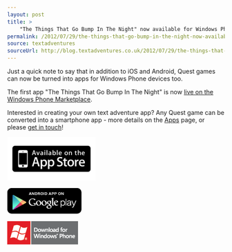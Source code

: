```yaml
---
layout: post
title: >
    "The Things That Go Bump In The Night" now available for Windows Phone
permalink: /2012/07/29/the-things-that-go-bump-in-the-night-now-available-for-windows-phone
source: textadventures
sourceUrl: http://blog.textadventures.co.uk/2012/07/29/the-things-that-go-bump-in-the-night-now-available-for-windows-phone/
---
```

Just a quick note to say that in addition to iOS and Android, Quest games can now be turned into apps for Windows Phone devices too.

The first app "The Things That Go Bump In The Night" is now <a href="http://windowsphone.com/s?appId=3714f4e2-cb6c-496f-a98c-e0ed2caebf39">live on the Windows Phone Marketplace</a>.

Interested in creating your own text adventure app? Any Quest game can be converted into a smartphone app - more details on the <a title="Apps" href="http://www.textadventures.co.uk/apps/">Apps</a> page, or please <a title="Contact us" href="http://www.textadventures.co.uk/help/contact-us/">get in touch</a>!

<a href="http://itunes.apple.com/app/the-things-that-go-bump-in/id483544547"><img class="aligncenter size-full wp-image-1966" alt="Available on the App Store" src="/images/2012/textadventuresblog.files.wordpress.com-2012-12-appstore.png" width="205" height="102" /></a>

<a href="http://market.android.com/details?id=com.axeuk.android.bump"><img class="aligncenter size-full wp-image-1970" alt="androidmarket" src="/images/2012/textadventuresblog.files.wordpress.com-2012-07-androidmarket.png" width="172" height="60" /></a>

<a href="http://windowsphone.com/s?appId=3714f4e2-cb6c-496f-a98c-e0ed2caebf39"><img class="aligncenter size-full wp-image-1971" alt="windowsphone" src="/images/2012/textadventuresblog.files.wordpress.com-2012-07-windowsphone.png" width="164" height="54" /></a>